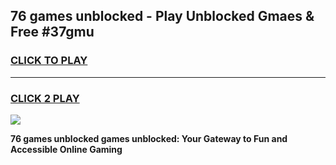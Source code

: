 
## 76 games unblocked - Play Unblocked Gmaes & Free #37gmu
<h3>
<a href="https://news.freeplayer.one?title=76_games_unblocked&ref=03M">CLICK TO PLAY</a></h3>
<hr>

<h3>
<a href="https://news.freeplayer.one?title=76_games_unblocked&ref=03M">CLICK 2 PLAY</a>
  
</h3>

<a href="https://news.freeplayer.one?title=76_games_unblocked&ref=03M"><img src="https://clearcache.store/games.png"></a>


**76 games unblocked games unblocked: Your Gateway to Fun and Accessible Online Gaming**
